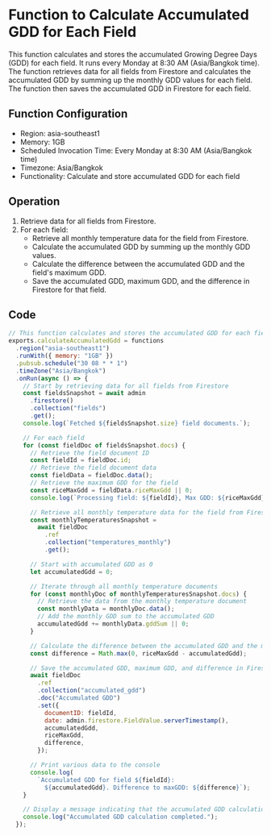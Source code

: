 # Function to Calculate Accumulated GDD for Each Field

This function calculates and stores the accumulated Growing Degree Days (GDD) for each field. It
runs every Monday at 8:30 AM (Asia/Bangkok time). The function retrieves data for all fields from
Firestore and calculates the accumulated GDD by summing up the monthly GDD values for each field.
The function then saves the accumulated GDD in Firestore for each field.

## Function Configuration

* Region: asia-southeast1
* Memory: 1GB
* Scheduled Invocation Time: Every Monday at 8:30 AM (Asia/Bangkok time)
* Timezone: Asia/Bangkok
* Functionality: Calculate and store accumulated GDD for each field

## Operation

1. Retrieve data for all fields from Firestore.
2. For each field:
    * Retrieve all monthly temperature data for the field from Firestore.
    * Calculate the accumulated GDD by summing up the monthly GDD values.
    * Calculate the difference between the accumulated GDD and the field's maximum GDD.
    * Save the accumulated GDD, maximum GDD, and the difference in Firestore for that field.

## Code

```javascript
// This function calculates and stores the accumulated GDD for each field
exports.calculateAccumulatedGdd = functions
  .region("asia-southeast1")
  .runWith({ memory: "1GB" })
  .pubsub.schedule("30 08 * * 1")
  .timeZone("Asia/Bangkok")
  .onRun(async () => {
    // Start by retrieving data for all fields from Firestore
    const fieldsSnapshot = await admin
      .firestore()
      .collection("fields")
      .get();
    console.log(`Fetched ${fieldsSnapshot.size} field documents.`);

    // For each field
    for (const fieldDoc of fieldsSnapshot.docs) {
      // Retrieve the field document ID
      const fieldId = fieldDoc.id;
      // Retrieve the field document data
      const fieldData = fieldDoc.data();
      // Retrieve the maximum GDD for the field
      const riceMaxGdd = fieldData.riceMaxGdd || 0;
      console.log(`Processing field: ${fieldId}, Max GDD: ${riceMaxGdd}`);

      // Retrieve all monthly temperature data for the field from Firestore
      const monthlyTemperaturesSnapshot =
        await fieldDoc
          .ref
          .collection("temperatures_monthly")
          .get();

      // Start with accumulated GDD as 0
      let accumulatedGdd = 0;

      // Iterate through all monthly temperature documents
      for (const monthlyDoc of monthlyTemperaturesSnapshot.docs) {
        // Retrieve the data from the monthly temperature document
        const monthlyData = monthlyDoc.data();
        // Add the monthly GDD sum to the accumulated GDD
        accumulatedGdd += monthlyData.gddSum || 0;
      }

      // Calculate the difference between the accumulated GDD and the maximum GDD for the field
      const difference = Math.max(0, riceMaxGdd - accumulatedGdd);

      // Save the accumulated GDD, maximum GDD, and difference in Firestore for the field
      await fieldDoc
        .ref
        .collection("accumulated_gdd")
        .doc("Accumulated GDD")
        .set({
          documentID: fieldId,
          date: admin.firestore.FieldValue.serverTimestamp(),
          accumulatedGdd,
          riceMaxGdd,
          difference,
        });

      // Print various data to the console
      console.log(
        `Accumulated GDD for field ${fieldId}:
          ${accumulatedGdd}. Difference to maxGDD: ${difference}`);
    }

    // Display a message indicating that the accumulated GDD calculation is complete
    console.log("Accumulated GDD calculation completed.");
  });
```

